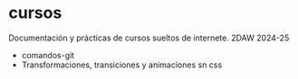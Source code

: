 # cursos
Documentación y prácticas de cursos sueltos de internete. 2DAW 2024-25
-  comandos-git
-  Transformaciones, transiciones y animaciones sn css
